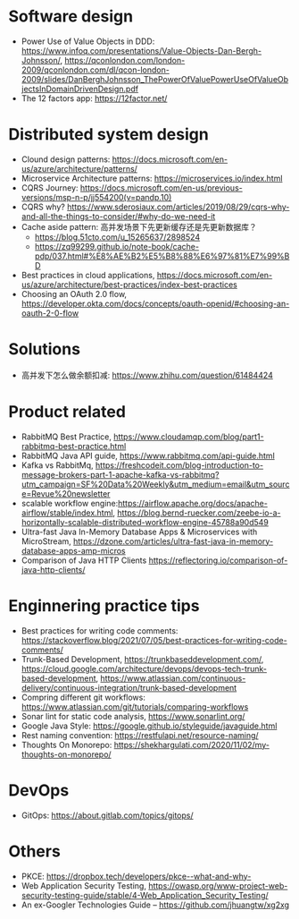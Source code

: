 # Software design
* Power Use of Value Objects in DDD: https://www.infoq.com/presentations/Value-Objects-Dan-Bergh-Johnsson/, https://qconlondon.com/london-2009/qconlondon.com/dl/qcon-london-2009/slides/DanBerghJohnsson_ThePowerOfValuePowerUseOfValueObjectsInDomainDrivenDesign.pdf
* The 12 factors app: https://12factor.net/

# Distributed system design
* Clound design patterns: https://docs.microsoft.com/en-us/azure/architecture/patterns/
* Microservice Architecture patterns: https://microservices.io/index.html
* CQRS Journey: https://docs.microsoft.com/en-us/previous-versions/msp-n-p/jj554200(v=pandp.10)
* CQRS why? https://www.sderosiaux.com/articles/2019/08/29/cqrs-why-and-all-the-things-to-consider/#why-do-we-need-it
* Cache aside pattern: 高并发场景下先更新缓存还是先更新数据库？
  * https://blog.51cto.com/u_15265637/2898524
  * https://zq99299.github.io/note-book/cache-pdp/037.html#%E8%AE%B2%E5%B8%88%E6%97%81%E7%99%BD
* Best practices in cloud applications, https://docs.microsoft.com/en-us/azure/architecture/best-practices/index-best-practices
* Choosing an OAuth 2.0 flow, https://developer.okta.com/docs/concepts/oauth-openid/#choosing-an-oauth-2-0-flow

# Solutions
* 高并发下怎么做余额扣减: https://www.zhihu.com/question/61484424

# Product related
* RabbitMQ Best Practice, https://www.cloudamqp.com/blog/part1-rabbitmq-best-practice.html
* RabbitMQ Java API guide, https://www.rabbitmq.com/api-guide.html
* Kafka vs RabbitMq, https://freshcodeit.com/blog-introduction-to-message-brokers-part-1-apache-kafka-vs-rabbitmq?utm_campaign=SF%20Data%20Weekly&utm_medium=email&utm_source=Revue%20newsletter
* scalable workflow engine:https://airflow.apache.org/docs/apache-airflow/stable/index.html,  https://blog.bernd-ruecker.com/zeebe-io-a-horizontally-scalable-distributed-workflow-engine-45788a90d549
* Ultra-fast Java In-Memory Database Apps & Microservices with MicroStream, https://dzone.com/articles/ultra-fast-java-in-memory-database-apps-amp-micros
* Comparison of Java HTTP Clients https://reflectoring.io/comparison-of-java-http-clients/

# Enginnering practice tips
* Best practices for writing code comments: https://stackoverflow.blog/2021/07/05/best-practices-for-writing-code-comments/
* Trunk-Based Development, https://trunkbaseddevelopment.com/, https://cloud.google.com/architecture/devops/devops-tech-trunk-based-development, https://www.atlassian.com/continuous-delivery/continuous-integration/trunk-based-development
* Compring different git workflows: https://www.atlassian.com/git/tutorials/comparing-workflows
* Sonar lint for static code analysis, https://www.sonarlint.org/
* Google Java Style: https://google.github.io/styleguide/javaguide.html
* Rest naming convention: https://restfulapi.net/resource-naming/
* Thoughts On Monorepo: https://shekhargulati.com/2020/11/02/my-thoughts-on-monorepo/

# DevOps
* GitOps: https://about.gitlab.com/topics/gitops/

# Others
* PKCE: https://dropbox.tech/developers/pkce--what-and-why-
* Web Application Security Testing, https://owasp.org/www-project-web-security-testing-guide/stable/4-Web_Application_Security_Testing/
* An ex-Googler Technologies Guide – https://github.com/jhuangtw/xg2xg
